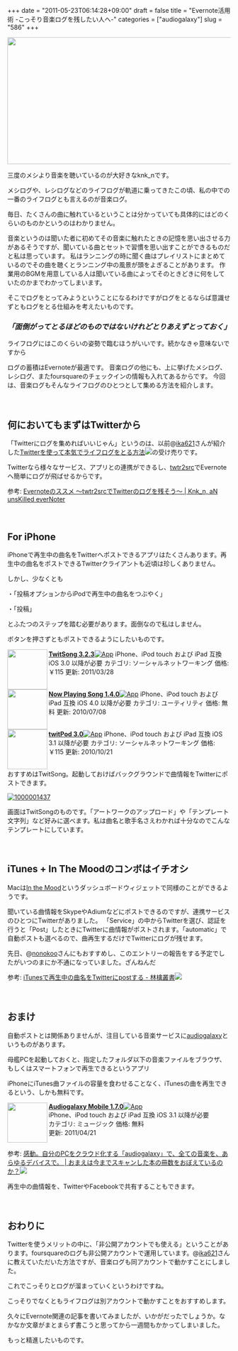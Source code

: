 +++
date = "2011-05-23T06:14:28+09:00"
draft = false
title = "Evernote活用術 -こっそり音楽ログを残したい人へ-"
categories = ["audiogalaxy"]
slug = "586"
+++

<a href="http://knk-n.com/images/2011/05/a.png"><img src="http://knk-n.com/images/2011/05/a.png" alt="" title="a" width="600" height="286" class="aligncenter size-full wp-image-605" /></a>

三度のメシより音楽を聴いているのが大好きなknk_nです。

メシログや、レシログなどのライフログが軌道に乗ってきたこの頃、私の中での一番のライフログとも言えるのが音楽ログ。

毎日、たくさんの曲に触れているということは分かっていても具体的にはどのくらいのものかというのはわかりません。<!--more-->

音楽というのは聞いた者に初めてその音楽に触れたときの記憶を思い出させる力があるそうですが、聞いている曲とセットで習慣を思い出すことができるものだと私は思っています。
私はランニングの時に聞く曲はプレイリストにまとめているのでその曲を聴くとランニング中の風景が頭をよぎることがあります。
作業用のBGMを用意している人は聞いている曲によってそのときどきに何をしていたのかまでわかってしまいます。

そこでログをとってみようということになるわけですがログをとるならば意識せずともログをとる仕組みを考えたいものです。

<h3><em><strong>「面倒がってとるほどのものではないけれどとりあえずとっておく」</strong></em></h3>

ライフログにはこのくらいの姿勢で臨むほうがいいです。続かなきゃ意味ないですから

ログの蓄積はEvernoteが最適です。
音楽ログの他にも、上に挙げたメシログ、レシログ、またfoursquareのチェックインの情報も入れてあるからです。
今回は、音楽ログもそんなライフログのひとつとして集める方法を紹介します。
<br>
<span style="color:#808080;font-size:80%;"></span><br>
<strong></strong><br style="clear:both;"/>
<h2>何においてもまずはTwitterから</h2>
「Twitterにログを集めればいいじゃん」というのは、以前@<a href="http://twitter.com/ika621">ika621</a>さんが紹介した<a rel="nofollow" href="http://punksteady.com/2011/04/04/twitter%E3%82%92%E4%BD%BF%E3%81%A3%E3%81%A6%E6%9C%AC%E6%B0%97%E3%81%A7%E3%83%A9%E3%82%A4%E3%83%95%E3%83%AD%E3%82%B0%E3%82%92%E3%81%A8%E3%82%8B%E6%96%B9%E6%B3%95/" target="_blank">Twitterを使って本気でライフログをとる方法</a><a rel="nofollow" href="http://b.hatena.ne.jp/entry/http://punksteady.com/2011/04/04/twitter%E3%82%92%E4%BD%BF%E3%81%A3%E3%81%A6%E6%9C%AC%E6%B0%97%E3%81%A7%E3%83%A9%E3%82%A4%E3%83%95%E3%83%AD%E3%82%B0%E3%82%92%E3%81%A8%E3%82%8B%E6%96%B9%E6%B3%95/" target="_blank"><img src="http://b.hatena.ne.jp/entry/image/http://punksteady.com/2011/04/04/twitter%E3%82%92%E4%BD%BF%E3%81%A3%E3%81%A6%E6%9C%AC%E6%B0%97%E3%81%A7%E3%83%A9%E3%82%A4%E3%83%95%E3%83%AD%E3%82%B0%E3%82%92%E3%81%A8%E3%82%8B%E6%96%B9%E6%B3%95/" border="0" /></a>の受け売りです。

Twitterなら様々なサービス、アプリとの連携ができるし、<a href="twtr2src.ogaoga.org">twtr2src</a>でEvernoteへ簡単にログが飛ばせるからです。

参考: <a rel="nofollow" target="_blank" href="http://knk-n.com/2011/01/10/twtr2src/">Evernoteのススメ 〜twtr2srcでTwitterのログを残そう〜 | Knk_n, aN unsKilled everNoter</a><a rel="nofollow" target="_blank" href="http://b.hatena.ne.jp/entry/http://knk-n.com/2011/01/10/twtr2src/"><img border="0" src="http://b.hatena.ne.jp/entry/image/http://knk-n.com/2011/01/10/twtr2src/" alt=""/></a>
<br>
<span style="color:#808080;font-size:80%;"></span><br>
<strong></strong><br style="clear:both;"/>

<h2>For iPhone</h2>
iPhoneで再生中の曲名をTwitterへポストできるアプリはたくさんあります。再生中の曲名をポストできるTwitterクライアントも近頃は珍しくありません。

しかし、少なくとも

・「投稿オプションからiPodで再生中の曲名をつぶやく」

・「投稿」

とふたつのステップを踏む必要があります。面倒なので私はしません。

ボタンを押さずともポストできるようにしたいものです。
<div class="AppInfo"><img src="http://a1.mzstatic.com/us/r1000/035/Purple/3f/c0/d8/mzl.bpbttouc.75x75-65.jpg" width="90" align="left" class="alignleft" /><a rel="nofollow" href="http://click.linksynergy.com/fs-bin/stat?id=48HB7K3zmMg&amp;offerid=94348&amp;type=3&amp;subid=0&amp;tmpid=2192&amp;RD_PARM1=http%253A%252F%252Fitunes.apple.com%252Fjp%252Fapp%252Ftwitsong%252Fid324512476%253Fmt%253D8%2526uo%253D4%2526partnerId%253D30" target="_blank"><strong>TwitSong 3.2.3</strong></a><a rel="nofollow" href="http://click.linksynergy.com/fs-bin/stat?id=48HB7K3zmMg&amp;offerid=94348&amp;type=3&amp;subid=0&amp;tmpid=2192&amp;RD_PARM1=http%253A%252F%252Fitunes.apple.com%252Fjp%252Fapp%252Ftwitsong%252Fid324512476%253Fmt%253D8%2526uo%253D4%2526partnerId%253D30" target="_blank"><img src="http://ax.phobos.apple.com.edgesuite.net/images/web/linkmaker/badge_appstore-sm.gif" alt="App" /></a>
iPhone、iPod touch および iPad 互換 iOS 3.0 以降が必要
カテゴリ: ソーシャルネットワーキング  価格: ￥115
更新: 2011/03/28<br style="clear: both;" /></div>
<div class="AppInfo"><img src="http://a2.mzstatic.com/us/r1000/007/Purple/44/2c/87/mzl.unkpdypy.75x75-65.jpg" width="90" align="left" class="alignleft" /><a rel="nofollow" href="http://click.linksynergy.com/fs-bin/stat?id=48HB7K3zmMg&amp;offerid=94348&amp;type=3&amp;subid=0&amp;tmpid=2192&amp;RD_PARM1=http%253A%252F%252Fitunes.apple.com%252Fjp%252Fapp%252Fnow-playing-song%252Fid322690942%253Fmt%253D8%2526uo%253D4%2526partnerId%253D30" target="_blank"><strong>Now Playing Song 1.4.0</strong></a><a rel="nofollow" href="http://click.linksynergy.com/fs-bin/stat?id=48HB7K3zmMg&amp;offerid=94348&amp;type=3&amp;subid=0&amp;tmpid=2192&amp;RD_PARM1=http%253A%252F%252Fitunes.apple.com%252Fjp%252Fapp%252Fnow-playing-song%252Fid322690942%253Fmt%253D8%2526uo%253D4%2526partnerId%253D30" target="_blank"><img src="http://ax.phobos.apple.com.edgesuite.net/images/web/linkmaker/badge_appstore-sm.gif" alt="App" /></a>
iPhone、iPod touch および iPad 互換 iOS 4.0 以降が必要
カテゴリ: ユーティリティ  価格: 無料
更新: 2010/07/08<br style="clear: both;" /></div>
<div class="AppInfo"><img src="http://a2.mzstatic.com/us/r1000/058/Purple/15/1b/cb/mzi.ciyiinko.75x75-65.jpg" width="90" align="left" class="alignleft" /><a rel="nofollow" href="http://click.linksynergy.com/fs-bin/stat?id=48HB7K3zmMg&amp;offerid=94348&amp;type=3&amp;subid=0&amp;tmpid=2192&amp;RD_PARM1=http%253A%252F%252Fitunes.apple.com%252Fjp%252Fapp%252Ftwitpod%252Fid351653866%253Fmt%253D8%2526uo%253D4%2526partnerId%253D30" target="_blank"><strong>twitPod 3.0</strong></a><a rel="nofollow" href="http://click.linksynergy.com/fs-bin/stat?id=48HB7K3zmMg&amp;offerid=94348&amp;type=3&amp;subid=0&amp;tmpid=2192&amp;RD_PARM1=http%253A%252F%252Fitunes.apple.com%252Fjp%252Fapp%252Ftwitpod%252Fid351653866%253Fmt%253D8%2526uo%253D4%2526partnerId%253D30" target="_blank"><img src="http://ax.phobos.apple.com.edgesuite.net/images/web/linkmaker/badge_appstore-sm.gif" alt="App" /></a>
iPhone、iPod touch および iPad 互換 iOS 3.1 以降が必要
カテゴリ: ソーシャルネットワーキング  価格: ￥115
更新: 2010/10/21<br style="clear: both;" /></div>
おすすめはTwitSong。起動しておけばバックグラウンドで曲情報をTwitterにポストできます。

<a rel="nofollow" target="_blank" href="http://www.flickr.com/photos/knk_n/5746466018/" title="1000001437 by kenke_n, on Flickr"><img class="flickr_photo" src="http://farm6.static.flickr.com/5230/5746466018_a1481bbde1.jpg" alt="1000001437"/></a>

画面はTwitSongのものです。「アートワークのアップロード」や「テンプレート文字列」など好みに選べます。私は曲名と歌手名さえわかれば十分なのでこんなテンプレートにしています。
<br>
<span style="color:#808080;font-size:80%;"></span><br>
<strong></strong><br style="clear:both;"/>
<h2>iTunes + In The Moodのコンボはイチオシ</h2>
Macは<a href="http://www.mybdesign.com/itm/">In the Mood</a>というダッシュボードウィジェットで同様のことができるようです。

<img src="http://www.mybdesign.com/itm/images/itm_icon.jpg" alt="" />

聞いている曲情報をSkypeやAdiumなどにポストできるのですが、連携サービスのひとつにTwitterがありました。
「Service」の中からTwitterを選び、認証を行うと「Post」したときにTwitterに曲情報がポストされます。「automatic」で自動ポストも選べるので、曲再生するだけでTwitterにログが残せます。

先日、@<a href="http://twitter.com/nonokoo">nonokoo</a>さんにもおすすめし、このエントリーの報告をする予定でしたがいつのまにか不通になっていました。ざんねんだ

参考: <a rel="nofollow" href="http://d.hatena.ne.jp/kurotaso/20090720/1248080028" target="_blank">iTunesで再生中の曲名をTwitterにpostする - 林檎叢書</a><a rel="nofollow" href="http://b.hatena.ne.jp/entry/http://d.hatena.ne.jp/kurotaso/20090720/1248080028" target="_blank"><img src="http://b.hatena.ne.jp/entry/image/http://d.hatena.ne.jp/kurotaso/20090720/1248080028" border="0" /></a>
<br>
<span style="color:#808080;font-size:80%;"></span><br>
<strong></strong><br style="clear:both;"/>
<h2>おまけ</h2>
自動ポストとは関係ありませんが、注目している音楽サービスに<a href="http://www.audiogalaxy.com/">audiogalaxy</a>というものがあります。

母艦PCを起動しておくと、指定したフォルダ以下の音楽ファイルをブラウザ、もしくはスマートフォンで再生できるというアプリ

iPhoneにiTunes曲ファイルの容量を食わせることなく、iTunesの曲を再生できるという、しかも無料です。

<div class="AppInfo"><img width="90" class="alignleft" align="left" src="http://a2.mzstatic.com/us/r1000/041/Purple/9c/bf/64/mzl.zyakkcqf.75x75-65.jpg"><a rel="nofollow" target="_blank" href="http://click.linksynergy.com/fs-bin/stat?id=48HB7K3zmMg&offerid=94348&type=3&subid=0&tmpid=2192&RD_PARM1=http%253A%252F%252Fitunes.apple.com%252Fjp%252Fapp%252Faudiogalaxy-mobile%252Fid373357030%253Fmt%253D8%2526uo%253D4%2526partnerId%253D30"><strong>Audiogalaxy Mobile 1.7.0</strong></a><a rel="nofollow" target="_blank" href="http://click.linksynergy.com/fs-bin/stat?id=48HB7K3zmMg&offerid=94348&type=3&subid=0&tmpid=2192&RD_PARM1=http%253A%252F%252Fitunes.apple.com%252Fjp%252Fapp%252Faudiogalaxy-mobile%252Fid373357030%253Fmt%253D8%2526uo%253D4%2526partnerId%253D30"><img src="http://ax.phobos.apple.com.edgesuite.net/images/web/linkmaker/badge_appstore-sm.gif" alt="App"></a><br>iPhone、iPod touch および iPad 互換 iOS 3.1 以降が必要<br>カテゴリ: ミュージック  価格: 無料<br>更新: 2011/04/21<br style="clear:both;"></div>

参考: <a rel="nofollow" href="http://ushigyu.net/2011/02/24/audiogalaxy/" target="_blank">感動。自分のPCをクラウド化する「audiogalaxy」で、全ての音楽を、あらゆるデバイスで。 | おまえは今までスキャンした本の冊数をおぼえているのか？</a><a rel="nofollow" href="http://b.hatena.ne.jp/entry/http://ushigyu.net/2011/02/24/audiogalaxy/" target="_blank"><img src="http://b.hatena.ne.jp/entry/image/http://ushigyu.net/2011/02/24/audiogalaxy/" border="0" /></a>

再生中の曲情報を、TwitterやFacebookで共有することもできます。
<br>
<span style="color:#808080;font-size:80%;"></span><br>
<strong></strong><br style="clear:both;"/>
<h2>おわりに</h2>
Twitterを使うメリットの中に、「非公開アカウントでも使える」ということがあります。foursquareのログも非公開アカウントで運用しています。@<a href="http://twitter.com/ika621">ika621</a>さんに教えていただいた方法ですが、音楽ログも同アカウントで動かすことにしました。

これでこっそりとログが溜まっていくというわけですね。

こっそりでなくともライフログは別アカウントで動かすことをおすすめします。

久々にEvernote関連の記事を書いてみましたが、いかがだったでしょうか。なかなか文章がまとまらず書こうと思ってから一週間もかかってしまいました。

もっと精進したいものです。

